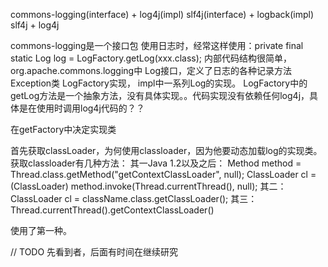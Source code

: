 commons-logging(interface) + log4j(impl)
slf4j(interface) + logback(impl)
slf4j + log4j

commons-logging是一个接口包
使用日志时，经常这样使用：private final static Log log = LogFactory.getLog(xxx.class);
内部代码结构很简单，org.apache.commons.logging中
Log接口，定义了日志的各种记录方法
Exception类
LogFactory实现，
impl中一系列Log的实现。
LogFactory中的getLog方法是一个抽象方法，没有具体实现。。代码实现没有依赖任何log4j，具体是在使用时调用log4j代码的？？

在getFactory中决定实现类

首先获取classLoader，为何使用classloader，因为他要动态加载log的实现类。
获取classloader有几种方法：
其一Java 1.2以及之后：
Method method = Thread.class.getMethod("getContextClassLoader", null);
ClassLoader cl = (ClassLoader) method.invoke(Thread.currentThread(), null);
其二：ClassLoader cl = className.class.getClassLoader();
其三：Thread.currentThread().getContextClassLoader()

使用了第一种。

// TODO 先看到者，后面有时间在继续研究

